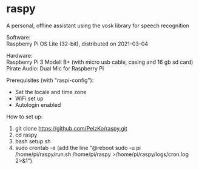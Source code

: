 # raspy
A personal, offline assistant using the vosk library for speech recognition

Software:\
Raspberry Pi OS Lite (32-bit), distributed on 2021-03-04

Hardware:\
Raspberry Pi 3 Modell B+ (with micro usb cable, casing and 16 gb sd card)\
Pirate Audio: Dual Mic for Raspberry Pi

Prerequisites (with "raspi-config"):
- Set the locale and time zone
- WiFi set up
- Autologin enabled

How to set up:
1. git clone https://github.com/PelzKo/raspy.git
2. cd raspy
3. bash setup.sh
4. sudo crontab -e (add the line "@reboot sudo -u pi /home/pi/raspy/run.sh /home/pi/raspy >/home/pi/raspy/logs/cron.log 2>&1")
